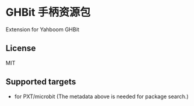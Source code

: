 # GHBit 手柄资源包

Extension for Yahboom GHBit

## License

MIT

## Supported targets

* for PXT/microbit
(The metadata above is needed for package search.)
